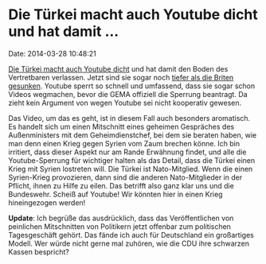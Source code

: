 Die Türkei macht auch Youtube dicht und hat damit \...
======================================================

Date: 2014-03-28 10:48:21

[Die Türkei macht auch Youtube
dicht](http://www.tagesschau.de/ausland/youtube-tuerkei100.html) und hat
damit den Boden des Vertretbaren verlassen. Jetzt sind sie sogar noch
[tiefer als die Briten gesunken](http://blog.fefe.de/?ts=adca822c).
Youtube sperrt so schnell und umfassend, dass sie sogar schon Videos
wegmachen, bevor die GEMA offiziell die Sperrung beantragt. Da zieht
kein Argument von wegen Youtube sei nicht kooperativ gewesen.

Das Video, um das es geht, ist in diesem Fall auch besonders aromatisch.
Es handelt sich um einen Mitschnitt eines geheimen Gespräches des
Außenministers mit dem Geheimdienstchef, bei dem sie beraten haben, wie
man denn einen Krieg gegen Syrien vom Zaum brechen könne. Ich bin
irritiert, dass dieser Aspekt nur am Rande Erwähnung findet, und alle
die Youtube-Sperrung für wichtiger halten als das Detail, dass die
Türkei einen Krieg mit Syrien lostreten will. Die Türkei ist
Nato-Mitglied. Wenn die einen Syrien-Krieg provozieren, dann sind die
anderen Nato-Mitglieder in der Pflicht, ihnen zu Hilfe zu eilen. Das
betrifft also ganz klar uns und die Bundeswehr. Scheiß auf Youtube! Wir
könnten hier in einen Krieg hineingezogen werden!

**Update**: Ich begrüße das ausdrücklich, dass das Veröffentlichen von
peinlichen Mitschnitten von Politikern jetzt offenbar zum politischen
Tagesgeschäft gehört. Das fände ich auch für Deutschland ein großartiges
Modell. Wer würde nicht gerne mal zuhören, wie die CDU ihre schwarzen
Kassen bespricht?
